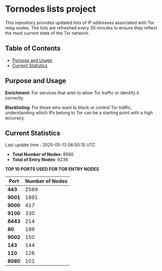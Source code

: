 # Tornodes lists project

This repository provides updated lists of IP addresses associated with Tor relay nodes. The lists are refreshed every 30 minutes to ensure they reflect the most current state of the Tor network.

## Table of Contents

- [Purpose and Usage](#purpose-and-usage)
- [Current Statistics](#current-statistics)


## Purpose and Usage

**Enrichment**: For services that wish to allow Tor traffic or identify it correctly.

**Blacklisting**: For those who want to block or control Tor traffic, understanding which IPs belong to Tor can be a starting point with a high accuracy.

## Current Statistics

Last update time : 2025-05-13 08:00:15 UTC

- **Total Number of Nodes**: 9580
- **Total of Entry Nodes**: 8236

**TOP 10 PORTS USED FOR TOR ENTRY NODES**

| **Port** | **Number of Nodes** |
|------|-----------------|
| **443**   | 2569  |
| **9001**   | 1891  |
| **9000**   | 417  |
| **9100**   | 330  |
| **8443**   | 214  |
| **80**   | 199  |
| **9002**   | 150  |
| **143**   | 144  |
| **110**   | 126  |
| **8080**   | 101  |

